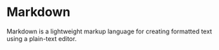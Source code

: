 # Markdown

Markdown is a lightweight markup language for creating formatted text using a plain-text editor.